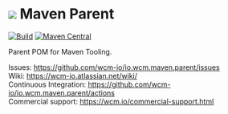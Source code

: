 <img src="https://wcm.io/images/favicon-16@2x.png"/> Maven Parent
======
[![Build](https://github.com/wcm-io/io.wcm.maven.parent/workflows/Build/badge.svg?branch=develop)](https://github.com/wcm-io/io.wcm.maven.parent/actions?query=workflow%3ABuild+branch%3Adevelop)
[![Maven Central](https://img.shields.io/maven-central/v/io.wcm.maven/io.wcm.maven.parent)](https://repo1.maven.org/maven2/io/wcm/maven/io.wcm.maven.parent/)

Parent POM for Maven Tooling.

Issues: https://github.com/wcm-io/io.wcm.maven.parent/issues<br/>
Wiki: https://wcm-io.atlassian.net/wiki/<br/>
Continuous Integration: https://github.com/wcm-io/io.wcm.maven.parent/actions<br/>
Commercial support: https://wcm.io/commercial-support.html
